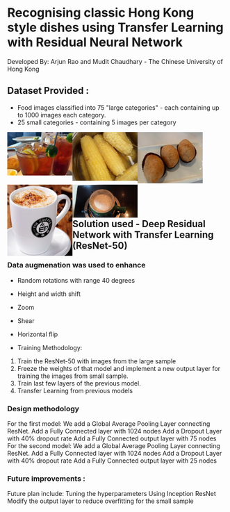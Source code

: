 # Recognising classic Hong Kong style dishes using Transfer Learning with Residual Neural Network

Developed By: Arjun Rao and Mudit Chaudhary - The Chinese University of Hong Kong

## Dataset Provided :
 * Food images classified into 75 "large categories" - each containing up to 1000 images each category.
 * 25 small categories - containing 5 images per category
 
 <img src="https://github.com/arjunarao619/Food-Classification-Using-Small-Sample-Learning-/blob/master/contest_docs/16073.jpg" width="150" align = "centre" /> <img src="https://github.com/arjunarao619/Food-Classification-Using-Small-Sample-Learning-/blob/master/contest_docs/17476.jpg" width="150" align = "left" /> <img src="https://github.com/arjunarao619/Food-Classification-Using-Small-Sample-Learning-/blob/master/contest_docs/55556.jpg" width="150" align = "left" /> <img src="https://github.com/arjunarao619/Food-Classification-Using-Small-Sample-Learning-/blob/master/contest_docs/21103.jpg" width="150" align = "left" /> <img src="https://github.com/arjunarao619/Food-Classification-Using-Small-Sample-Learning-/blob/master/contest_docs/6339.jpg" width="150" align = "left" /> 

</br></br>
## Solution used - Deep Residual Network with Transfer Learning (ResNet-50)
### Data augmenation was used to enhance
* Random rotations with range 40 degrees
* Height and width shift
* Zoom
* Shear
* Horizontal flip

* Training Methodology:
1) Train the ResNet-50 with images from the large sample
2) Freeze the weights of that model and implement a new output layer for training the images from small sample.
3) Train last few layers of the previous model.
4) Transfer Learning from previous models

### Design methodology

For the first model:
We add a Global Average Pooling Layer connecting ResNet.
Add a Fully Connected layer with 1024 nodes
Add a Dropout Layer with 40% dropout rate
Add a Fully Connected output layer with 75 nodes
For the second model:
We add a Global Average Pooling Layer connecting ResNet.
Add a Fully Connected layer with 1024 nodes
Add a Dropout Layer with 40% dropout rate
Add a Fully Connected output layer with 25 nodes

### Future improvements :
Future plan include:
Tuning the hyperparameters
Using Inception ResNet
Modify the output layer to reduce overfitting for the small sample




